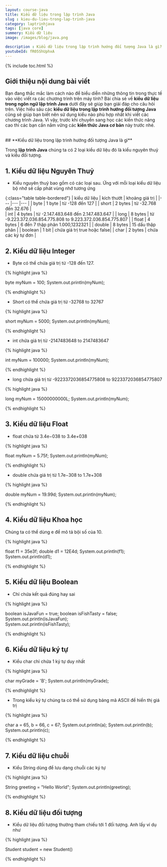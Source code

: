 ```yaml
---
layout: course-java
title: Kiểu dữ liệu trong lập trình Java
slug : kieu-du-lieu-trong-lap-trinh-java
category: laptrinhjava
tags: [java core]
summery: Kiểu dữ liệu  
image: /images/blog/java.png

description : Kiểu dữ liệu trong lập trình hướng đối tượng Java là gì? Có các loại kiểu dữ liệu nào trong ngôn ngữ lập trình Java? Cụ thể mỗi kiểu và cách áp dụng mỗi kiểu dữ liệu vào làm chương trình Java như thế nào? Bài viết sẽ giúp giải đáp tất cả các thắc mắc trên cho bạn. Nắm vững và phân biệt rõ ràng mỗi kiểu dữ liệu cũng giúp bạn biết nên lựa chọn kiểu dữ liệu nào phù hợp nhất khi viết các chương trình Java.
youtubeId: fR05ShUphxA
---
```


{% include toc.html %}

## **Giới thiệu nội dung bài viết**

Bạn đang thắc mắc làm cách nào để biểu diễn những thông tin trong thực tế vào việc viết ra các chương trình trên máy tính? Bài chia sẻ về <b>kiểu dữ liệu trong ngôn ngữ lập trình Java</b> dưới đây sẽ giúp bạn giải đáp cho câu hỏi trên. Việc hiểu sâu các <b>kiểu dữ liệu trong lập trình hướng đối tượng Java</b> cũng sẽ giúp bạn biết nên sử dụng kiểu nào phù hợp nhất khi viết các chương trình Java. Vì vậy, trước khi chuyển sang học các kiến thức nâng cao thì các bạn cần nắm vững các <b>kiến thức Java cơ bản</b> này trước nhé. 

<br>
## **Kiểu dữ liệu trong lập trình hướng đối tượng Java là gì**

Trong <b>lập trình Java</b> chúng ta có 2 loại kiểu dữ liệu đó là kiểu nguyên thuỷ và kiểu đối tượng.

## **1.  Kiểu dữ liệu Nguyên Thuỷ**

- Kiểu nguyên thuỷ bao gồm có các loại sau. Ứng với mỗi loại kiểu dữ liệu bộ nhớ sẽ cấp phát vùng nhớ tương ứng

{:class="table table-bordered"}
|  kiểu dữ liệu		  	 	|  kích thướt		            |   khoảng giá trị	|
|---	                 	|---	                        |---	     	    |
| byte			         	|	1 byte						| từ -128 đến 127	|
| short						|	2 bytes						| từ -32.768 đến 32.676	|	
| int 						|	4 bytes						| từ -2.147.483.648 đến 2.147.483.647	|
| long						|	8 bytes						| từ -9.223.372.036.854.775.808 to 9.223.372.036.854.775.807 |
| float						|	4 bytes						| 6 đến 7 thập phân 1.000,1232321 |
| double					|	8 bytes						| 15 dấu thập phân |
| boolean					|	1 bit						| chứa giá trị true hoặc false|
| char						|	2 bytes						| chứa các ký tự đơn |


## **2.  Kiểu dữ liệu Integer**

- Byte có thể chứa giá trị từ -128 đến 127. 

{% highlight java  %}

byte myNum = 100;
System.out.println(myNum);

{% endhighlight %}

- Short có thể chứa giá trị từ -32768 to 32767

{% highlight java  %}

short myNum = 5000;
System.out.println(myNum);

{% endhighlight %}

- int chứa giá trị từ  -2147483648 to 2147483647

{% highlight java  %}

int myNum = 100000;
System.out.println(myNum);

{% endhighlight %}

- long chứa giá trị từ -9223372036854775808 to 9223372036854775807

{% highlight java  %}

long myNum = 15000000000L;
System.out.println(myNum);

{% endhighlight %}

## **3.  Kiểu dữ liệu Float**

- float chứa từ 3.4e−038 to 3.4e+038

{% highlight java  %}

float myNum = 5.75f;
System.out.println(myNum);

{% endhighlight %}

- double chứa giá trị từ 1.7e−308 to 1.7e+308

{% highlight java  %}

double myNum = 19.99d;
System.out.println(myNum);

{% endhighlight %}


## **4.  Kiểu dữ liệu Khoa học**

Chúng ta có thể dùng e để mô tả  bội số của 10.

{% highlight java  %}

float f1 = 35e3f;
double d1 = 12E4d;
System.out.println(f1);
System.out.println(d1);

{% endhighlight %}

## **5.  Kiểu dữ liệu Boolean**

- Chỉ chứa kết quả đúng hay sai

{% highlight java  %}

boolean isJavaFun = true;
boolean isFishTasty = false;
System.out.println(isJavaFun);     
System.out.println(isFishTasty); 

{% endhighlight %}

## **6.  Kiểu dữ liệu ký tự**

- Kiểu char chỉ chứa 1 ký tự duy nhất

{% highlight java  %}

char myGrade = 'B';
System.out.println(myGrade);

{% endhighlight %}

- Trong kiểu ký tự chúng ta có thể sử dụng bảng mã ASCII để hiển thị giá trị


{% highlight java  %}

char a = 65, b = 66, c = 67;
System.out.println(a);
System.out.println(b);
System.out.println(c);

{% endhighlight %}

## **7.  Kiểu dữ liệu chuỗi**

- Kiểu String dùng để lưu dạng chuỗi các ký tự

{% highlight java  %}

String greeting = "Hello World";
System.out.println(greeting);

{% endhighlight %}

## **8.  Kiểu dữ liệu đối tượng**

- Kiểu dữ liệu đối tượng thường tham chiếu tới 1 đối tượng. Anh lấy ví dụ như 

{% highlight java  %}

Student student = new Student()

{% endhighlight %}



